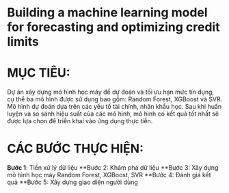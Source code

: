 # Building a machine learning model for forecasting and optimizing credit limits
# MỤC TIÊU: 
Dự án xây dựng mô hình học máy để dự đoán và tối ưu hạn mức tín dụng, cụ thể ba mô hình được sử dụng bao gồm: Random Forest, XGBoost và SVR. Mô hình dự đoán dựa trên các yếu tố tài chính, nhân khẩu học. Sau khi huấn luyện và so sánh hiệu suất của các mô hình, mô hình có kết quả tốt nhất sẽ được lựa chọn để triển khai vào ứng dụng thực tiễn.
# CÁC BƯỚC THỰC HIỆN:
**Bước 1**: Tiền xử lý dữ liệu
**Bước 2: Khám phá dữ liệu
**Bước 3: Xây dựng mô hình học máy Random Forest, XGBoost, SVR 
**Bước 4: Đánh giá kết quả
**Bước 5: Xây dựng giao diện người dùng
